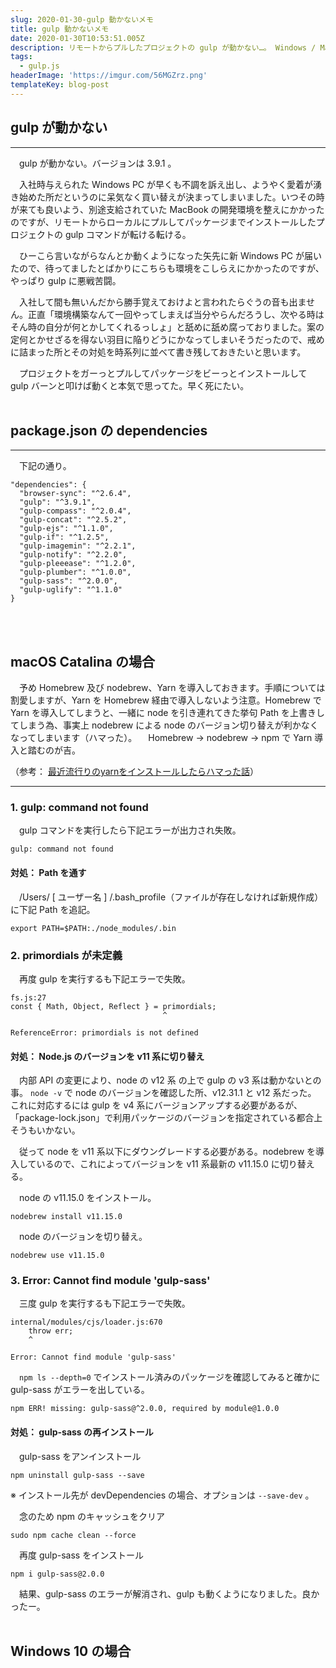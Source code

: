 ```yaml
---
slug: 2020-01-30-gulp 動かないメモ
title: gulp 動かないメモ
date: 2020-01-30T10:53:51.005Z
description: リモートからプルしたプロジェクトの gulp が動かない…。 Windows / Mac 別対処メモ
tags:
  - gulp.js
headerImage: 'https://imgur.com/56MGZrz.png'
templateKey: blog-post
---
```

## gulp が動かない
---
　gulp が動かない。バージョンは 3.9.1 。

　入社時与えられた Windows PC が早くも不調を訴え出し、ようやく愛着が湧き始めた所だというのに呆気なく買い替えが決まってしまいました。いつその時が来ても良いよう、別途支給されていた MacBook の開発環境を整えにかかったのですが、リモートからローカルにプルしてパッケージまでインストールしたプロジェクトの gulp コマンドが転ける転ける。

　ひーこら言いながらなんとか動くようになった矢先に新 Windows PC が届いたので、待ってましたとばかりにこちらも環境をこしらえにかかったのですが、やっぱり gulp に悪戦苦闘。

　入社して間も無いんだから勝手覚えておけよと言われたらぐうの音も出ません。正直「環境構築なんて一回やってしまえば当分やらんだろうし、次やる時はそん時の自分が何とかしてくれるっしょ」と舐めに舐め腐っておりました。案の定何とかせざるを得ない羽目に陥りどうにかなってしまいそうだったので、戒めに詰まった所とその対処を時系列に並べて書き残しておきたいと思います。

　プロジェクトをガーっとプルしてパッケージをビーっとインストールして gulp バーンと叩けば動くと本気で思ってた。早く死にたい。
<br>
<br>

## package.json の dependencies
---
　下記の通り。

```
"dependencies": {
  "browser-sync": "^2.6.4",
  "gulp": "^3.9.1",
  "gulp-compass": "^2.0.4",
  "gulp-concat": "^2.5.2",
  "gulp-ejs": "^1.1.0",
  "gulp-if": "^1.2.5",
  "gulp-imagemin": "^2.2.1",
  "gulp-notify": "^2.2.0",
  "gulp-pleeease": "^1.2.0",
  "gulp-plumber": "^1.0.0",
  "gulp-sass": "^2.0.0",
  "gulp-uglify": "^1.1.0"
}
```
<br>
<br>

## macOS Catalina の場合

　予め Homebrew 及び nodebrew、Yarn を導入しておきます。手順については割愛しますが、Yarn を Homebrew 経由で導入しないよう注意。Homebrew で Yarn を導入してしまうと、一緒に node を引き連れてきた挙句 Path を上書きしてしまう為、事実上 nodebrew による node のバージョン切り替えが利かなくなってしまいます（ハマった）。
　Homebrew → nodebrew → npm で Yarn 導入と踏むのが吉。

（参考：
[最近流行りのyarnをインストールしたらハマった話](https://hisa-tech.site/yarn-install-stumble/)）
<br>

---
### 1. gulp: command not found

　gulp コマンドを実行したら下記エラーが出力され失敗。

```
gulp: command not found
```


#### 対処： Path を通す

　/Users/ [ ユーザー名 ] /.bash_profile（ファイルが存在しなければ新規作成）に下記 Path  を追記。

```
export PATH=$PATH:./node_modules/.bin
```


### 2. primordials が未定義

　再度 gulp を実行するも下記エラーで失敗。

```
fs.js:27
const { Math, Object, Reflect } = primordials;
                                  ^

ReferenceError: primordials is not defined
```


#### 対処： Node.js のバージョンを v11 系に切り替え

　内部 API の変更により、node の v12 系 の上で gulp の v3 系は動かないとの事。 ```node -v``` で node のバージョンを確認した所、v12.31.1 と v12 系だった。
これに対応するには gulp を v4 系にバージョンアップする必要があるが、「package-lock.json」で利用パッケージのバージョンを指定されている都合上そうもいかない。

　従って node を v11 系以下にダウングレードする必要がある。nodebrew を導入しているので、これによってバージョンを v11 系最新の v11.15.0 に切り替える。

　node の v11.15.0 をインストール。

```
nodebrew install v11.15.0
```

　node のバージョンを切り替え。

```
nodebrew use v11.15.0
```


### 3. Error: Cannot find module 'gulp-sass'

　三度 gulp を実行するも下記エラーで失敗。

```
internal/modules/cjs/loader.js:670
    throw err;
    ^

Error: Cannot find module 'gulp-sass'
```

　```npm ls --depth=0``` でインストール済みのパッケージを確認してみると確かに gulp-sass がエラーを出している。

```
npm ERR! missing: gulp-sass@^2.0.0, required by module@1.0.0
```


#### 対処： gulp-sass の再インストール

　gulp-sass をアンインストール

```
npm uninstall gulp-sass --save
```
※ インストール先が devDependencies の場合、オプションは ```--save-dev``` 。

　念のため npm のキャッシュをクリア

```
sudo npm cache clean --force
```

　再度 gulp-sass をインストール

```
npm i gulp-sass@2.0.0
```

　結果、gulp-sass のエラーが解消され、gulp も動くようになりました。良かったー。
<br>
<br>

## Windows 10 の場合
